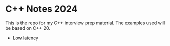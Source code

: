 # C++ Notes 2024
This is the repo for my C++ interview prep material. The examples used will be based on C++ 20.

* [Low latency](./low_latency/README.md)